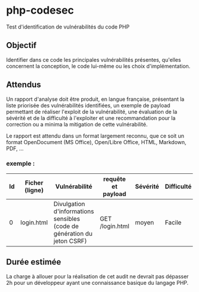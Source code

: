# php-codesec
Test d'identification de vulnérabilités du code PHP

## Objectif
Identifier dans ce code les principales vulnérabilités présentes, qu'elles concernent la conception, le code lui-même ou les choix d'implémentation.

## Attendus
Un rapport d'analyse doit être produit, en langue française, présentant la liste priorisée des vulnérabilités identifiées, un exemple de payload permettant de réaliser l'exploit de la vulnérabilité, une évaluation de la sévérité et de la difficulté à l'exploiter et une recommandation pour la correction ou a minima la mitigation de cette vulnérabilité.

Le rapport est attendu dans un format largement reconnu, que ce soit un format OpenDocument (MS Office), Open/Libre Office, HTML, Markdown, PDF, ...

### exemple : 
| Id | Ficher (ligne) | Vulnérabilité | requête et payload | Sévérité | Difficulté | Recommandation | Priorité |
| --- | --- | --- | --- | --- | --- | --- | --- |
| 0 | login.html | Divulgation d'informations sensibles (code de génération du jeton CSRF) | GET /login.html | moyen | Facile | remplacer l'extension `html` par `php` | 1 |

## Durée estimée
La charge à allouer pour la réalisation de cet audit ne devrait pas dépasser 2h pour un développeur ayant une connaissance basique du langage PHP. 
